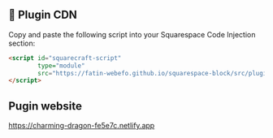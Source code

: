 ## 📌 Plugin CDN  

Copy and paste the following script into your Squarespace Code Injection section:  

```html
<script id="squarecraft-script"
        type="module"
        src="https://fatin-webefo.github.io/squarespace-block/src/plugins/test.js" defer>
</script>

```


<b><h2>Pugin website</h2></b>   https://charming-dragon-fe5e7c.netlify.app